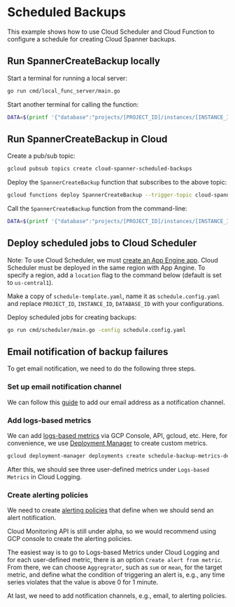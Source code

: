 # Scheduled Backups

This example shows how to use Cloud Scheduler and Cloud Function to configure
a schedule for creating Cloud Spanner backups.

## Run SpannerCreateBackup locally

Start a terminal for running a local server:

```bash
go run cmd/local_func_server/main.go
```

Start another terminal for calling the function:

```bash
DATA=$(printf '{"database":"projects/[PROJECT_ID]/instances/[INSTANCE_ID]/databases/[DATABASE_ID]", "expire": "6h"}'|base64|tr -d '\n') && curl --data '{"data":"'$DATA'"}' localhost:8080
```

## Run SpannerCreateBackup in Cloud

Create a pub/sub topic:

```bash
gcloud pubsub topics create cloud-spanner-scheduled-backups
```

Deploy the `SpannerCreateBackup` function that subscribes to the above topic:

```bash
gcloud functions deploy SpannerCreateBackup --trigger-topic cloud-spanner-scheduled-backups --runtime go113
```

Call the `SpannerCreateBackup` function from the command-line:

```bash
DATA=$(printf '{"database":"projects/[PROJECT_ID]/instances/[INSTANCE_ID]/databases/[DATABASE_ID]", "expire": "6h"}'|base64|tr -d '\n') && gcloud functions call SpannerCreateBackup --data '{"data":"'$DATA'"}'
```

## Deploy scheduled jobs to Cloud Scheduler

Note: To use Cloud Scheduler, we must [create an App Engine app](https://cloud.google.com/scheduler/docs#supported_regions). Cloud Scheduler must be deployed in the same region with App Angine. To specify a region, add a `location` flag to the command below (default is set to `us-central1`).

Make a copy of `schedule-template.yaml`, name it as `schedule.config.yaml` and
replace `PROJECT_ID`, `INSTANCE_ID`, `DATABASE_ID` with your configurations.

Deploy scheduled jobs for creating backups:

```bash
go run cmd/scheduler/main.go -config schedule.config.yaml
```

## Email notification of backup failures

To get email notification, we need to do the following three steps.

### Set up email notification channel

We can follow this [guide](https://cloud.google.com/monitoring/support/notification-options#email)
to add our email address as a notification channel.

### Add logs-based metrics

We can add [logs-based metrics](https://cloud.google.com/logging/docs/logs-based-metrics/)
via GCP Console, API, gcloud, etc. Here, for convenience, we use
[Deployment Manager](https://cloud.google.com/deployment-manager/docs/quickstart)
to create custom metrics.

```bash
gcloud deployment-manager deployments create schedule-backup-metrics-deployment --config metrics.yaml
```

After this, we should see three user-defined metrics under `Logs-based Metrics`
in Cloud Logging.

### Create alerting policies

We need to create [alerting policies](https://cloud.google.com/monitoring/alerts)
that define when we should send an alert notification.

Cloud Monitoring API is still under alpha, so we would recommend using GCP
console to create the alerting policies.

The easiest way is to go to Logs-based Metrics under Cloud Logging and for each
user-defined metric, there is an option `Create alert from metric`. From there,
we can choose `Aggregrator`, such as `sum` or `mean`, for the target metric, and
define what the condition of triggering an alert is, e.g., any time series
violates that the value is above 0 for 1 minute.

At last, we need to add notification channels, e.g., email, to alerting
policies.
